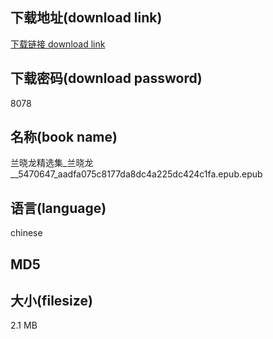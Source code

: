 ## 下载地址(download link)
[下载链接 download link](https://voluble-croquembouche-d321dc.netlify.app/?s=%E5%85%B0%E6%99%93%E9%BE%99%E7%B2%BE%E9%80%89%E9%9B%86_%E5%85%B0%E6%99%93%E9%BE%99__5470647_aadfa075c8177da8dc4a225dc424c1fa.epub)

## 下载密码(download password)
8078

## 名称(book name)
兰晓龙精选集_兰晓龙__5470647_aadfa075c8177da8dc4a225dc424c1fa.epub.epub

## 语言(language)
chinese

## MD5


## 大小(filesize)
2.1 MB
